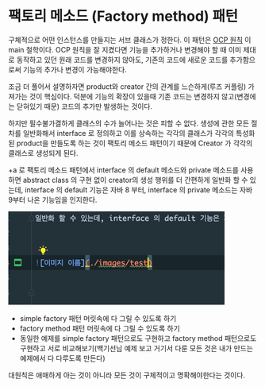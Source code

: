 # 팩토리 메소드 (Factory method) 패턴
구체적으로 어떤 인스턴스를 만들지는 서브 클래스가 정한다.
이 패턴은 [OCP 원칙](https://ko.wikipedia.org/wiki/%EA%B0%9C%EB%B0%A9-%ED%8F%90%EC%87%84_%EC%9B%90%EC%B9%99) 이 main 철학이다.
OCP 원칙을 잘 지켰다면 기능을 추가하거나 변경해야 할 때 이미 제대로 동작하고 있던 원래 코드를 변경하지 않아도, 기존의 코드에 새로운 코드를 추가함으로써 기능의 추가나 변경이 가능해야한다.

조금 더 풀어서 설명하자면 product와 creator 간의 관계를 느슨하게(루즈 커플링) 가져가는 것이 핵심이다.
덕분에 기능의 확장이 있을때 기존 코드는 변경하지 않고(변경에는 닫혀있기 때문) 코드의 추가만 발생하는 것이다.

하지만 필수불가결하게 클래스의 수가 늘어나는 것은 피할 수 없다. 생성에 관한 모든 절차를 일반화해서 interface 로 정의하고 이를 상속하는 각각의 클래스가
각각의 특성화된 product을 만들도록 하는 것이 팩토리 메소드 패턴이기 때문에 Creator 가 각각의 클래스로 생성되게 된다.

+a 로 팩토리 메소드 패턴에서 interface 의 default 메소드와 private 메소드를 사용하면 abstract class 의 구현 없이 creator의 생성 행위를 더 간편하게
일반화 할 수 있는데, interface 의 default 기능은 자바 8 부터, interface 의 private 메소드는 자바 9부터 나온 기능임을 인지한다.


![이미지 이름](../../image/img.png)


* simple factory 패턴 머릿속에 다 그릴 수 있도록 하기
* factory method 패턴 머릿속에 다 그릴 수 있도록 하기
* 동일한 예제를 simple factory 패턴으로도 구현하고 factory method 패턴으로도 구현하고 서로 비교해보기(백기선님 예제 보고 거기서 다룬 모든 것은 내가 만드는 예제에서 다 다루도록 만든다)

대원칙은 애매하게 아는 것이 아니라 모든 것이 구체적이고 명확해야한다는 것이다.

